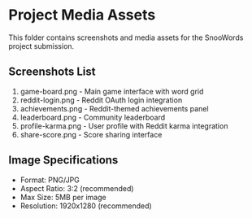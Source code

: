 # Project Media Assets

This folder contains screenshots and media assets for the SnooWords project submission.

## Screenshots List
1. game-board.png - Main game interface with word grid
2. reddit-login.png - Reddit OAuth login integration
3. achievements.png - Reddit-themed achievements panel
4. leaderboard.png - Community leaderboard
5. profile-karma.png - User profile with Reddit karma integration
6. share-score.png - Score sharing interface

## Image Specifications
- Format: PNG/JPG
- Aspect Ratio: 3:2 (recommended)
- Max Size: 5MB per image
- Resolution: 1920x1280 (recommended)
